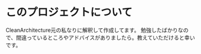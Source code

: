 # このプロジェクトについて
CleanArchitecture元の私なりに解釈して作成してます。
勉強したばかりなので、間違っているところやアドバイスがありましたら。教えていただけると幸いです。



